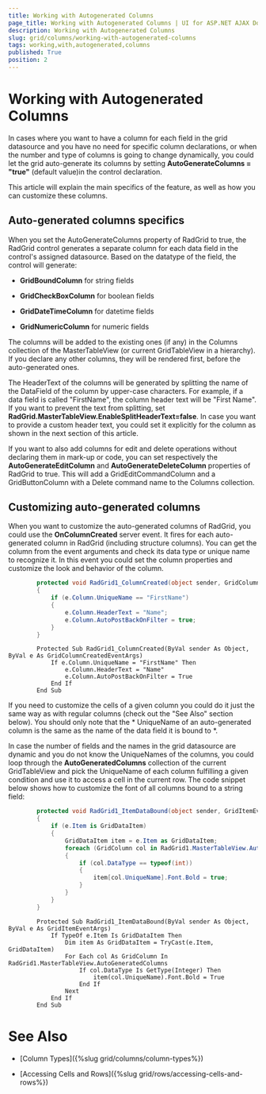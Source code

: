 ```yaml
---
title: Working with Autogenerated Columns
page_title: Working with Autogenerated Columns | UI for ASP.NET AJAX Documentation
description: Working with Autogenerated Columns
slug: grid/columns/working-with-autogenerated-columns
tags: working,with,autogenerated,columns
published: True
position: 2
---
```


# Working with Autogenerated Columns



In cases where you want to have a column for each field in the grid datasource and you have no need for specific column declarations, or when the number and type of columns is going to change dynamically, you could let the grid auto-generate its columns by setting __AutoGenerateColumns = "true"__ (default value)in the control declaration.

This article will explain the main specifics of the feature, as well as how you can customize these columns.

## Auto-generated columns specifics

When you set the AutoGenerateColumns property of RadGrid to true, the RadGrid control generates a separate column for each data field in the control's assigned datasource. Based on the datatype of the field, the control will generate:

* __GridBoundColumn__ for string fields

* __GridCheckBoxColumn__ for boolean fields

* __GridDateTimeColumn__ for datetime fields

* __GridNumericColumn__ for numeric fields

The columns will be added to the existing ones (if any) in the Columns collection of the MasterTableView (or current GridTableView in a hierarchy). If you declare any other columns, they will be rendered first, before the auto-generated ones.

The HeaderText of the columns will be generated by splitting the name of the DataField of the column by upper-case characters. For example, if a data field is called "FirstName", the column header text will be "First Name". If you want to prevent the text from splitting, set __RadGrid.MasterTableView.EnableSplitHeaderText=false__. In case you want to provide a custom header text, you could set it explicitly for the column as shown in the next section of this article.

If you want to also add columns for edit and delete operations without declaring them in mark-up or code, you can set respectively the __AutoGenerateEditColumn__ and __AutoGenerateDeleteColumn__ properties of RadGrid to true. This will add a GridEditCommandColumn and a GridButtonColumn with a Delete command name to the Columns collection.

## Customizing auto-generated columns

When you want to customize the auto-generated columns of RadGrid, you could use the __OnColumnCreated__ server event. It fires for each auto-generated column in RadGrid (including structure columns). You can get the column from the event arguments and check its data type or unique name to recognize it. In this event you could set the column properties and customize the look and behavior of the column.



````C#
	    protected void RadGrid1_ColumnCreated(object sender, GridColumnCreatedEventArgs e)
	    {
	        if (e.Column.UniqueName == "FirstName")
	        {
	            e.Column.HeaderText = "Name";
	            e.Column.AutoPostBackOnFilter = true;
	        }
	    }
````
````VB.NET
	    Protected Sub RadGrid1_ColumnCreated(ByVal sender As Object, ByVal e As GridColumnCreatedEventArgs)
	        If e.Column.UniqueName = "FirstName" Then
	            e.Column.HeaderText = "Name"
	            e.Column.AutoPostBackOnFilter = True
	        End If
	    End Sub
````


If you need to customize the cells of a given column you could do it just the same way as with regular columns (check out the "See Also" section below). You should only note that the * UniqueName of an auto-generated column is the same as the name of the data field it is bound to *.

In case the number of fields and the names in the grid datasource are dynamic and you do not know the UniqueNames of the columns, you could loop through the __AutoGeneratedColumns__ collection of the current GridTableView and pick the UniqueName of each column fulfilling a given condition and use it to access a cell in the current row. The code snippet below shows how to customize the font of all columns bound to a string field:



````C#
	    protected void RadGrid1_ItemDataBound(object sender, GridItemEventArgs e)
	    {
	        if (e.Item is GridDataItem)
	        {
	            GridDataItem item = e.Item as GridDataItem;
	            foreach (GridColumn col in RadGrid1.MasterTableView.AutoGeneratedColumns)
	            {
	                if (col.DataType == typeof(int))
	                {
	                    item[col.UniqueName].Font.Bold = true;
	                }
	            }
	        }
	    }
````
````VB.NET
	    Protected Sub RadGrid1_ItemDataBound(ByVal sender As Object, ByVal e As GridItemEventArgs)
	        If TypeOf e.Item Is GridDataItem Then
	            Dim item As GridDataItem = TryCast(e.Item, GridDataItem)
	            For Each col As GridColumn In RadGrid1.MasterTableView.AutoGeneratedColumns
	                If col.DataType Is GetType(Integer) Then
	                    item(col.UniqueName).Font.Bold = True
	                End If
	            Next
	        End If
	    End Sub
````


# See Also

 * [Column Types]({%slug grid/columns/column-types%})

 * [Accessing Cells and Rows]({%slug grid/rows/accessing-cells-and-rows%})
